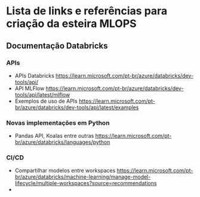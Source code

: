 # Lista de links e referências para criação da esteira MLOPS

## Documentação Databricks

### APIs

- APIs Databricks
https://learn.microsoft.com/pt-br/azure/databricks/dev-tools/api/
- API MLFlow
https://learn.microsoft.com/pt-br/azure/databricks/dev-tools/api/latest/mlflow
- Exemplos de uso de APIs
https://learn.microsoft.com/pt-br/azure/databricks/dev-tools/api/latest/examples

### Novas implementações em Python
- Pandas API, Koalas entre outras
https://learn.microsoft.com/pt-br/azure/databricks/languages/python

### CI/CD 
- Compartilhar modelos entre workspaces
https://learn.microsoft.com/pt-br/azure/databricks/machine-learning/manage-model-lifecycle/multiple-workspaces?source=recommendations
- 





